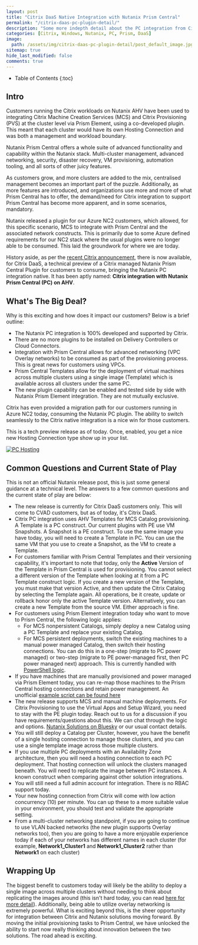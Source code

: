 ```yaml
---
layout: post
title: "Citrix DaaS Native Integration with Nutanix Prism Central"
permalink: "/citrix-daas-pc-plugin-detail/"
description: "Some more indepth detail about the PC integration from Citrix"
categories: [Citrix, Windows, Nutanix, PC, Prism, DaaS]
image:
  path: /assets/img/citrix-daas-pc-plugin-detail/post_default_image.jpg
sitemap: true
hide_last_modified: false
comments: true
---
```


<!--excerpt-->

-  Table of Contents
{:toc}

## Intro

Customers running the Citrix workloads on Nutanix AHV have been used to integrating Citrix Machine Creation Services (MCS) and Citrix Provisioning (PVS) at the cluster level via Prism Element, using a co-developed plugin. This meant that each cluster would have its own Hosting Connection and was both a management and workload boundary.

Nutanix Prism Central offers a whole suite of advanced functionality and capability within the Nutanix stack. Multi-cluster management, advanced networking, security, disaster recovery, VM provisioning, automation tooling, and all sorts of other juicy features.

As customers grow, and more clusters are added to the mix, centralised management becomes an important part of the puzzle. Additionally, as more features are introduced, and organizations use more and more of what Prism Central has to offer, the demand/need for Citrix integration to support Prism Central has become more apparent, and in some scenarios, mandatory.

Nutanix released a plugin for our Azure NC2 customers, which allowed, for this specific scenario, MCS to integrate with Prism Central and the associated network constructs. This is primarily due to some Azure defined requirements for our NC2 stack where the usual plugins were no longer able to be consumed. This laid the groundwork for where we are today.

History aside, as per the [recent Citrix announcement](https://www.citrix.com/blogs/2024/10/21/now-in-tech-preview-introducing-citrix-integration-with-nutanix-prism-central-on-ahv/), there is now available, for Citrix DaaS, a technical preview of a Citrix managed Nutanix Prism Central Plugin for customers to consume, bringing the Nutanix PC integration native. It has been aptly named: **Citrix integration with Nutanix Prism Central (PC) on AHV**.

## What's The Big Deal?

Why is this exciting and how does it impact our customers? Below is a brief outline:

-  The Nutanix PC integration is 100% developed and supported by Citrix.
-  There are no more plugins to be installed on Delivery Controllers or Cloud Connectors.
-  Integration with Prism Central allows for advanced networking (VPC Overlay networks) to be consumed as part of the provisioning process. This is great news for customers using VPCs.
-  Prism Central Templates allow for the deployment of virtual machines across multiple clusters using a single image (Template) which is available across all clusters under the same PC.
-  The new plugin capability can be enabled and tested side by side with Nutanix Prism Element integration. They are not mutually exclusive.

Citrix has even provided a migration path for our customers running in Azure NC2 today, consuming the Nutanix PC plugin. The ability to switch seamlessly to the Citrix native integration is a nice win for those customers.

This is a tech preview release as of today. Once, enabled, you get a nice new Hosting Connection type show up in your list.

[![PC Hosting]({{site.baseurl}}/assets/img/citrix-daas-pc-plugin-detail/pc_hosting.png)]({{site.baseurl}}/assets/img/citrix-daas-pc-plugin-detail/pc_hosting.png)

## Common Questions and Current State of Play

This is not an official Nutanix release post, this is just some general guidance at a technical level. The answers to a few common questions and the current state of play are below:

-  The new release is currently for Citrix DaaS customers only. This will come to CVAD customers, but as of today, it's Citrix DaaS.
-  Citrix PC integration uses AHV Templates for MCS Catalog provisioning. A Template is a PC construct. Our current plugins with PE use VM Snapshots. A Snapshot is a PE construct. To use the same image you have today, you will need to create a Template in PC. You can use the same VM that you use to create a Snapshot, as the VM to create a Template.
-  For customers familiar with Prism Central Templates and their versioning capability, it's important to note that today, only the **Active** Version of the Template in Prism Central is used for provisioning. You cannot select a different version of the Template when looking at it from a PC Template construct logic. If you create a new version of the Template, you must make that version Active, and then update the Citrix Catalog by selecting the Template again. All operations, be it create, update or rollback honor only the active Template version. Alternatively, you can create a new Template from the source VM. Either approach is fine.
-  For customers using Prism Element integration today who want to move to Prism Central, the following logic applies:
    -  For MCS nonpersistent Catalogs, simply deploy a new Catalog using a PC Template and replace your existing Catalog.
    -  For MCS persistent deployments, switch the existing machines to a manual power managed Catalog, then switch their hosting connections. You can do this in a one-step (migrate to PC power managed) or two-step (migrate to PE power-managed first, then PC power managed next) approach. This is currently handled with [PowerShell logic](https://github.com/JamesKindon/Citrix/tree/master/Migration%20Scripts/MigrateMCSToManual).
-  If you have machines that are manually provisioned and power managed via Prism Element today, you can re-map those machines to the Prism Central hosting connections and retain power management. An unofficial [example script can be found here](https://github.com/JamesKindon/Citrix/blob/master/Migration%20Scripts/MigrateDedicatedMachines/Nutanix/MigrateDaaSHostedMachineFromPEtoPC.ps1)
-  The new release supports MCS and manual machine deployments. For Citrix Provisioning to use the Virtual Apps and Setup Wizard, you need to stay with the PE plugin today. Reach out to us for a discussion if you have requirements/questions about this. We can chat through the logic and options. [Nutanix Solutions on Bluesky](https://bsky.app/profile/nutanixsolutions.bsky.social) or our usual contact details.
-  You will still deploy a Catalog per Cluster, however, you have the benefit of a single hosting connection to manage those clusters, and you can use a single template image across those multiple clusters.
-  If you use multiple PC deployments with an Availability Zone architecture, then you will need a hosting connection to each PC deployment. That hosting connection will unlock the clusters managed beneath. You will need to replicate the image between PC instances. A known construct when comparing against other solution integrations.
-  You will still need a full admin account for integration. There is no RBAC support today.
-  Your new hosting connection from Citrix will come with low action concurrency (10) per minute. You can up these to a more suitable value in your environment, you should test and validate the appropriate setting.
-  From a multi-cluster networking standpoint, if you are going to continue to use VLAN backed networks (the new plugin supports Overlay networks too), then you are going to have a more enjoyable experience today if each of your networks has different names in each cluster (for example, **Network1_Cluster1** and **Network1_Cluster2** rather than **Network1** on each cluster)

## Wrapping Up

The biggest benefit to customers today will likely be the ability to deploy a single image across multiple clusters without needing to think about replicating the images around (this isn't hard today, you can read [here for more detail](https://jkindon.com/multi-cluster-image-replication-citrix-mcs-nutanix/)). Additionally, being able to utilize overlay networking is extremely powerful. What is exciting beyond this, is the sheer opportunity for integration between Citrix and Nutanix solutions moving forward. By moving the initial provisioning tasks to Prism Central, we have unlocked the ability to start now really thinking about innovation between the two solutions. The road ahead is exciting.
